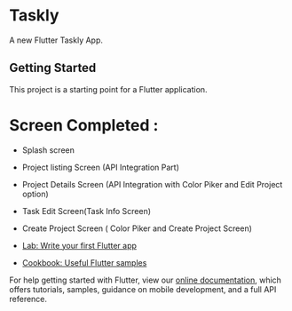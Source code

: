  # Taskly

A new Flutter Taskly App.

## Getting Started

This project is a starting point for a Flutter application.

# Screen Completed :
- Splash screen
- Project listing Screen (API Integration Part)
- Project Details Screen (API Integration with Color Piker and Edit Project option)
- Task Edit Screen(Task Info Screen)
- Create Project Screen ( Color Piker and Create Project Screen)

- [Lab: Write your first Flutter app](https://flutter.dev/docs/get-started/codelab)
- [Cookbook: Useful Flutter samples](https://flutter.dev/docs/cookbook)

For help getting started with Flutter, view our
[online documentation](https://flutter.dev/docs), which offers tutorials,
samples, guidance on mobile development, and a full API reference.
